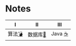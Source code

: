 # Notes

| Ⅰ       |        Ⅱ         |  Ⅲ |
| :-----------------------------------------: | :---------: | :---------: |
| 算法[:bomb:](#算法-bomb)|数据库[:closed_book:](#数据库-closed_book)| Java [:coffee:](#java-coffee)|
